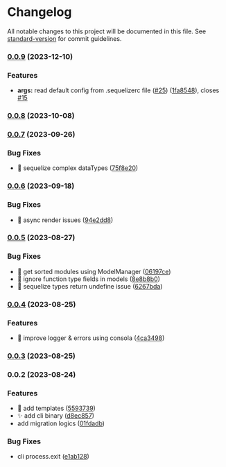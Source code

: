# Changelog

All notable changes to this project will be documented in this file. See [standard-version](https://github.com/conventional-changelog/standard-version) for commit guidelines.

### [0.0.9](https://github.com/doralteres/sequelize-mig-generator/compare/v0.0.8...v0.0.9) (2023-12-10)


### Features

* **args:** read default config from .sequelizerc file ([#25](https://github.com/doralteres/sequelize-mig-generator/issues/25)) ([1fa8548](https://github.com/doralteres/sequelize-mig-generator/commit/1fa8548cfd7c26649e61708cb50a1b4d5c06f372)), closes [#15](https://github.com/doralteres/sequelize-mig-generator/issues/15)

### [0.0.8](https://github.com/doralteres/sequelize-mig-generator/compare/v0.0.7...v0.0.8) (2023-10-08)

### [0.0.7](https://github.com/doralteres/sequelize-mig-generator/compare/v0.0.6...v0.0.7) (2023-09-26)


### Bug Fixes

* :bug: sequelize complex dataTypes ([75f8e20](https://github.com/doralteres/sequelize-mig-generator/commit/75f8e2024156e3ace669f400f6d9282b1708ee6f))

### [0.0.6](https://github.com/doralteres/sequelize-mig-generator/compare/v0.0.5...v0.0.6) (2023-09-18)


### Bug Fixes

* :bug: async render issues ([94e2dd8](https://github.com/doralteres/sequelize-mig-generator/commit/94e2dd88db12a63c24f3a512d1d70cb6df67c78a))

### [0.0.5](https://github.com/doralteres/sequelize-mig-generator/compare/v0.0.4...v0.0.5) (2023-08-27)


### Bug Fixes

* :bug: get sorted modules using ModelManager ([06197ce](https://github.com/doralteres/sequelize-mig-generator/commit/06197cedd1dd0ed60a51fe09c02dfe30fe4b2b0b))
* :bug: ignore function type fields in models ([8e8b8b0](https://github.com/doralteres/sequelize-mig-generator/commit/8e8b8b06bf68cf1d90257951529c8659b094176a))
* :bug: sequelize types return undefine issue ([6267bda](https://github.com/doralteres/sequelize-mig-generator/commit/6267bda311f14c72e020ab638e6e5701f7cb254c))

### [0.0.4](https://github.com/doralteres/sequelize-mig-generator/compare/v0.0.3...v0.0.4) (2023-08-25)


### Features

* :art: improve logger & errors using consola ([4ca3498](https://github.com/doralteres/sequelize-mig-generator/commit/4ca3498458aee7bdce927290ef1eebc2cd7cf3b6))

### [0.0.3](https://github.com/doralteres/sequelize-mig-generator/compare/v0.0.2...v0.0.3) (2023-08-25)

### 0.0.2 (2023-08-24)


### Features

* :art: add templates ([5593739](https://github.com/doralteres/sequelize-mig-generator/commit/5593739be92a645adccf9fc6d99498164a6db886))
* :sparkles: add cli binary ([d8ec857](https://github.com/doralteres/sequelize-mig-generator/commit/d8ec857ed6f3813841bd7868f2839d73d12a89d7))
* add migration logics ([01fdadb](https://github.com/doralteres/sequelize-mig-generator/commit/01fdadb752d08695d9ecc331f8d951f01723c1d8))


### Bug Fixes

* cli process.exit ([e1ab128](https://github.com/doralteres/sequelize-mig-generator/commit/e1ab128e741fab18f9f03b9086b93d036cb5fcfd))
